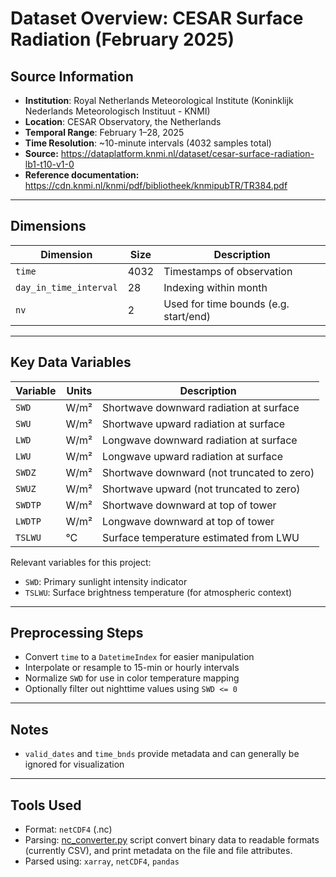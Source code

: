 # Dataset Overview: CESAR Surface Radiation (February 2025)

## Source Information
- **Institution**: Royal Netherlands Meteorological Institute (Koninklijk Nederlands Meteorologisch Instituut - KNMI)
- **Location**: CESAR Observatory, the Netherlands
- **Temporal Range**: February 1–28, 2025
- **Time Resolution**: ~10-minute intervals (4032 samples total)
- **Source:** https://dataplatform.knmi.nl/dataset/cesar-surface-radiation-lb1-t10-v1-0
- **Reference documentation:** https://cdn.knmi.nl/knmi/pdf/bibliotheek/knmipubTR/TR384.pdf


---

## Dimensions

| Dimension               | Size  | Description                            |
|------------------------|-------|----------------------------------------|
| `time`                 | 4032  | Timestamps of observation              |
| `day_in_time_interval` | 28    | Indexing within month                  |
| `nv`                   | 2     | Used for time bounds (e.g. start/end)  |

---

## Key Data Variables

| Variable     | Units  | Description                                                        |
|--------------|--------|--------------------------------------------------------------------|
| `SWD`        | W/m²   | Shortwave downward radiation at surface                            |
| `SWU`        | W/m²   | Shortwave upward radiation at surface                              |
| `LWD`        | W/m²   | Longwave downward radiation at surface                             |
| `LWU`        | W/m²   | Longwave upward radiation at surface                               |
| `SWDZ`       | W/m²   | Shortwave downward (not truncated to zero)                         |
| `SWUZ`       | W/m²   | Shortwave upward (not truncated to zero)                           |
| `SWDTP`      | W/m²   | Shortwave downward at top of tower                                 |
| `LWDTP`      | W/m²   | Longwave downward at top of tower                                  |
| `TSLWU`      | °C     | Surface temperature estimated from LWU                             |

Relevant variables for this project:
- `SWD`: Primary sunlight intensity indicator
- `TSLWU`: Surface brightness temperature (for atmospheric context)

---

## Preprocessing Steps

- Convert `time` to a `DatetimeIndex` for easier manipulation
- Interpolate or resample to 15-min or hourly intervals
- Normalize `SWD` for use in color temperature mapping
- Optionally filter out nighttime values using `SWD <= 0`

---

## Notes

- `valid_dates` and `time_bnds` provide metadata and can generally be ignored for visualization

---

## Tools Used
- Format: `netCDF4` (.nc)
- Parsing: [nc_converter.py](../code/nc_converter.py) script convert binary data to readable formats (currently CSV), and print metadata on the file and file attributes.
- Parsed using: `xarray`, `netCDF4`, `pandas`
